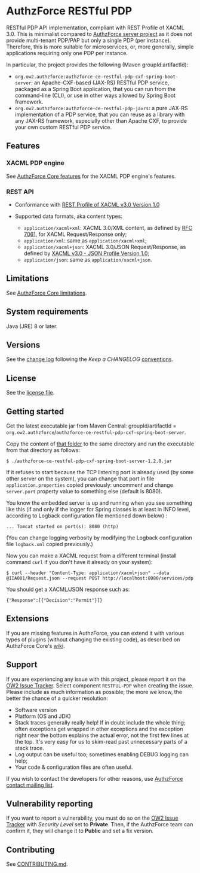 # AuthzForce RESTful PDP
RESTful PDP API implementation, compliant with REST Profile of XACML 3.0. This is minimalist compared to [AuthzForce server project](http://github.com/authzforce/server) as it does not provide multi-tenant PDP/PAP but only a single PDP (per instance). Therefore, this is more suitable for microservices, or, more generally, simple applications requiring only one PDP per instance.

In particular, the project provides the following (Maven groupId:artifactId):
* `org.ow2.authzforce:authzforce-ce-restful-pdp-cxf-spring-boot-server`: an Apache-CXF-based (JAX-RS) RESTful PDP service, packaged as a Spring Boot application, that you can run from the command-line (CLI), or use in other ways allowed by Spring Boot framework. 
* `org.ow2.authzforce:authzforce-ce-restful-pdp-jaxrs`: a pure JAX-RS implementation of a PDP service, that you can reuse as a library with any JAX-RS framework, especially other than Apache CXF, to provide your own custom RESTful PDP service.


## Features
### XACML PDP engine
See [AuthzForce Core features](https://github.com/authzforce/core/tree/release-10.1.0#features) for the XACML PDP engine's features.

### REST API
* Conformance with [REST Profile of XACML v3.0 Version 1.0](http://docs.oasis-open.org/xacml/xacml-rest/v1.0/xacml-rest-v1.0.html)
* Supported data formats, aka content types: 
	
	* `application/xacml+xml`: XACML 3.0/XML content, as defined by [RFC 7061](https://tools.ietf.org/html/rfc7061), for XACML Request/Response only;
	* `application/xml`: same as `application/xacml+xml`;
	* `application/xacml+json`: XACML 3.0/JSON Request/Response, as defined by [XACML v3.0 - JSON Profile Version 1.0](http://docs.oasis-open.org/xacml/xacml-json-http/v1.0/xacml-json-http-v1.0.html);
	* `application/json`: same as `application/xacml+json`.

## Limitations
See [AuthzForce Core limitations](https://github.com/authzforce/core/tree/release-10.1.0#limitations).

## System requirements
Java (JRE) 8 or later.


## Versions
See the [change log](CHANGELOG.md) following the *Keep a CHANGELOG* [conventions](http://keepachangelog.com/).

## License
See the [license file](LICENSE).

## Getting started
Get the latest executable jar from Maven Central: groupId/artifactId = `org.ow2.authzforce`/`authzforce-ce-restful-pdp-cxf-spring-boot-server`.

Copy the content of [that folder](cxf-spring-boot-server/src/test/cli) to the same directory and run the executable from that directory as follows:

```
$ ./authzforce-ce-restful-pdp-cxf-spring-boot-server-1.2.0.jar
```

If it refuses to start because the TCP listening port is already used (by some other server on the system), you can change that port in file `application.properties` copied previously: uncomment and change `server.port` property value to something else (default is 8080).

You know the embedded server is up and running when you see something like this (if and only if the logger for Spring classes is at least in INFO level, according to Logback configuration file mentioned down below) :
```
... Tomcat started on port(s): 8080 (http)
```

(You can change logging verbosity by modifying the Logback configuration file `logback.xml` copied previously.)

Now you can make a XACML request from a different terminal (install command `curl` if you don't have it already on your system):

```
$ curl --header "Content-Type: application/xacml+json" --data @IIA001/Request.json --request POST http://localhost:8080/services/pdp
```

You should get a XACML/JSON response such as:

```
{"Response":[{"Decision":"Permit"}]}
```


## Extensions
If you are missing features in AuthzForce, you can extend it with various types of plugins (without changing the existing code), as described on AuthzForce Core's [wiki](https://github.com/authzforce/core/wiki/Extensions).


## Support
If you are experiencing any issue with this project, please report it on the [OW2 Issue Tracker](https://jira.ow2.org/browse/AUTHZFORCE/). Select component `RESTFUL-PDP` when creating the issue.
Please include as much information as possible; the more we know, the better the chance of a quicker resolution:

* Software version
* Platform (OS and JDK)
* Stack traces generally really help! If in doubt include the whole thing; often exceptions get wrapped in other exceptions and the exception right near the bottom explains the actual error, not the first few lines at the top. It's very easy for us to skim-read past unnecessary parts of a stack trace.
* Log output can be useful too; sometimes enabling DEBUG logging can help;
* Your code & configuration files are often useful.

If you wish to contact the developers for other reasons, use [AuthzForce contact mailing list](http://scr.im/azteam).

## Vulnerability reporting
If you want to report a vulnerability, you must do so on the [OW2 Issue Tracker](https://jira.ow2.org/browse/AUTHZFORCE/) with *Security Level* set to **Private**. Then, if the AuthzForce team can confirm it, they will change it to **Public** and set a fix version.

## Contributing
See [CONTRIBUTING.md](CONTRIBUTING.md).
